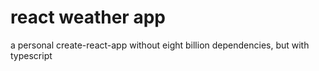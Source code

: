 # react weather app

a personal create-react-app without eight billion dependencies, but with typescript
